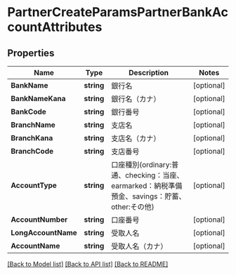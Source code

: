 # PartnerCreateParamsPartnerBankAccountAttributes

## Properties

Name | Type | Description | Notes
------------ | ------------- | ------------- | -------------
**BankName** | **string** | 銀行名 | [optional] 
**BankNameKana** | **string** | 銀行名（カナ） | [optional] 
**BankCode** | **string** | 銀行番号 | [optional] 
**BranchName** | **string** | 支店名 | [optional] 
**BranchKana** | **string** | 支店名（カナ） | [optional] 
**BranchCode** | **string** | 支店番号 | [optional] 
**AccountType** | **string** | 口座種別(ordinary:普通、checking：当座、earmarked：納税準備預金、savings：貯蓄、other:その他) | [optional] 
**AccountNumber** | **string** | 口座番号 | [optional] 
**LongAccountName** | **string** | 受取人名 | [optional] 
**AccountName** | **string** | 受取人名（カナ） | [optional] 

[[Back to Model list]](../README.md#documentation-for-models) [[Back to API list]](../README.md#documentation-for-api-endpoints) [[Back to README]](../README.md)


